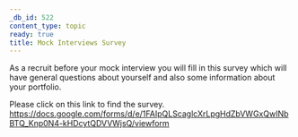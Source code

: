 ```yaml
---
_db_id: 522
content_type: topic
ready: true
title: Mock Interviews Survey
---
```


As a recruit before your mock interview you will fill in this survey which will have general questions about yourself and also some information about your portfolio.

Please click on this link to find the survey.
https://docs.google.com/forms/d/e/1FAIpQLScaglcXrLpgHdZbVWGxQwINbBTQ_Knp0N4-kHDcytQDVVWjsQ/viewform